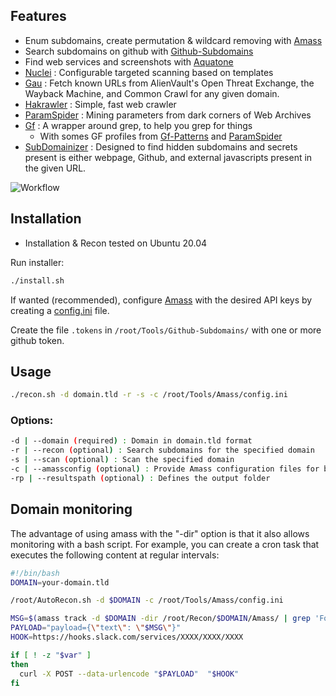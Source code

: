 ## Features

- Enum subdomains, create permutation & wildcard removing with [Amass](https://github.com/OWASP/Amass/)
- Search subdomains on github with [Github-Subdomains](https://github.com/gwen001/github-search/blob/master/github-subdomains.py)
- Find web services and screenshots with [Aquatone](https://github.com/michenriksen/aquatone)
-  [Nuclei](https://github.com/projectdiscovery/nuclei) : Configurable targeted scanning based on templates
-  [Gau](https://github.com/lc/gau) : Fetch known URLs from AlienVault's Open Threat Exchange, the Wayback Machine, and Common Crawl for any given domain.
-  [Hakrawler](https://github.com/hakluke/hakrawler) : Simple, fast web crawler
-  [ParamSpider](https://github.com/devanshbatham/ParamSpider) : Mining parameters from dark corners of Web Archives
-  [Gf](https://github.com/tomnomnom/gf) : A wrapper around grep, to help you grep for things
	- With somes GF profiles from [Gf-Patterns](https://github.com/1ndianl33t/Gf-Patterns) and [ParamSpider](https://github.com/devanshbatham/ParamSpider/tree/master/gf_profiles)
-  [SubDomainizer](https://github.com/nsonaniya2010/SubDomainizer) : Designed to find hidden subdomains and secrets present is either webpage, Github, and external javascripts present in the given URL.

![Workflow](https://zupimages.net/up/20/28/mclg.png)

## Installation
- Installation & Recon tested on Ubuntu 20.04

Run installer:
```bash
./install.sh
```

If wanted (recommended), configure [Amass](https://github.com/OWASP/Amass/) with the desired API keys by creating a [config.ini](https://github.com/OWASP/Amass/blob/master/examples/config.ini) file.

Create the file `.tokens` in `/root/Tools/Github-Subdomains/` with one or more github token.

## Usage
```bash
./recon.sh -d domain.tld -r -s -c /root/Tools/Amass/config.ini
```

### Options:
```bash
-d | --domain (required) : Domain in domain.tld format
-r | --recon (optional) : Search subdomains for the specified domain
-s | --scan (optional) : Scan the specified domain
-c | --amassconfig (optional) : Provide Amass configuration files for better results
-rp | --resultspath (optional) : Defines the output folder
```

## Domain monitoring
The advantage of using amass with the "-dir" option is that it also allows monitoring with a bash script.
For example, you can create a cron task that executes the following content at regular intervals:

```bash
#!/bin/bash
DOMAIN=your-domain.tld

/root/AutoRecon.sh -d $DOMAIN -c /root/Tools/Amass/config.ini

MSG=$(amass track -d $DOMAIN -dir /root/Recon/$DOMAIN/Amass/ | grep 'Found:')
PAYLOAD="payload={\"text\": \"$MSG\"}"
HOOK=https://hooks.slack.com/services/XXXX/XXXX/XXXX

if [ ! -z "$var" ]
then
  curl -X POST --data-urlencode "$PAYLOAD"  "$HOOK"
fi
```
